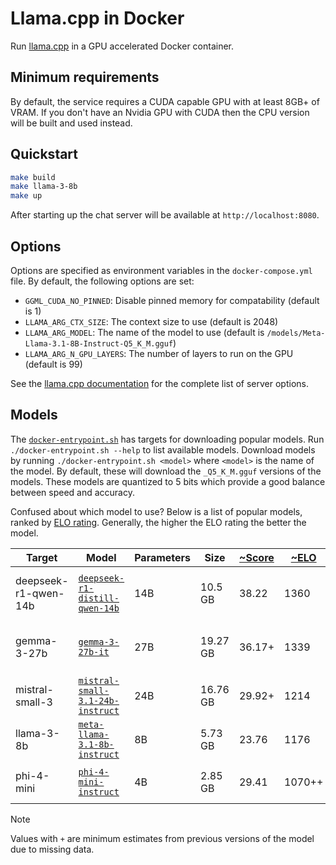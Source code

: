 # Llama.cpp in Docker

Run [llama.cpp](https://github.com/ggerganov/llama.cpp) in a GPU accelerated
Docker container.

## Minimum requirements

By default, the service requires a CUDA capable GPU with at least 8GB+ of VRAM. 
If you don't have an Nvidia GPU with CUDA then the CPU version will be built and
used instead.

## Quickstart

```bash
make build
make llama-3-8b
make up
```

After starting up the chat server will be available at `http://localhost:8080`.

## Options

Options are specified as environment variables in the `docker-compose.yml` file.
By default, the following options are set:

* `GGML_CUDA_NO_PINNED`: Disable pinned memory for compatability (default is 1)
* `LLAMA_ARG_CTX_SIZE`: The context size to use (default is 2048)
* `LLAMA_ARG_MODEL`: The name of the model to use (default is `/models/Meta-Llama-3.1-8B-Instruct-Q5_K_M.gguf`)
* `LLAMA_ARG_N_GPU_LAYERS`: The number of layers to run on the GPU (default is 99)

See the [llama.cpp documentation](https://github.com/ggerganov/llama.cpp/tree/master/examples/server)
for the complete list of server options.

## Models

The [`docker-entrypoint.sh`](docker-entrypoint.sh) has targets for downloading
popular models. Run `./docker-entrypoint.sh --help` to list available models.
Download models by running `./docker-entrypoint.sh <model>` where `<model>` is
the name of the model. By default, these will download the `_Q5_K_M.gguf`
versions of the models. These models are quantized to 5 bits which provide a
good balance between speed and accuracy.

Confused about which model to use? Below is a list of popular models, ranked by
[ELO rating](https://en.wikipedia.org/wiki/Elo_rating_system). Generally, the
higher the ELO rating the better the model.

| Target | Model | Parameters | Size | [~Score](https://huggingface.co/spaces/HuggingFaceH4/open_llm_leaderboard) | [~ELO](https://chat.lmsys.org/?leaderboard) | Notes |
| --- | --- | --- | --- | --- | --- | --- |
| deepseek-r1-qwen-14b | [`deepseek-r1-distill-qwen-14b`](https://huggingface.co/bartowski/DeepSeek-R1-Distill-Qwen-14B-GGUF) | 14B | 10.5 GB | 38.22 | 1360 | The best small thinking model |
| gemma-3-27b | [`gemma-3-27b-it`](https://huggingface.co/bartowski/google_gemma-3-27b-it-GGUF) | 27B | 19.27 GB | 36.17+ | 1339 | Google's best medium model |
| mistral-small-3 | [`mistral-small-3.1-24b-instruct`](https://huggingface.co/bartowski/mistralai_Mistral-Small-3.1-24B-Instruct-2503-GGUF) | 24B | 16.76 GB | 29.92+ | 1214 | Mistral AI's best small model |
| llama-3-8b | [`meta-llama-3.1-8b-instruct`](https://huggingface.co/bartowski/Meta-Llama-3.1-8B-Instruct-GGUF) | 8B | 5.73 GB | 23.76 | 1176 | Meta's best small model |
| phi-4-mini | [`phi-4-mini-instruct`](https://huggingface.co/bartowski/microsoft_Phi-4-mini-instruct-GGUF) | 4B | 2.85 GB | 29.41 | 1070++ | Microsoft's best tiny model |

> [!NOTE]
> Values with `+` are minimum estimates from previous versions of the model due
> to missing data.
